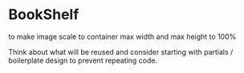 # BookShelf

to make image scale to container max width and max height to 100%

Think about what will be reused and consider starting with partials / boilerplate design to prevent repeating code.